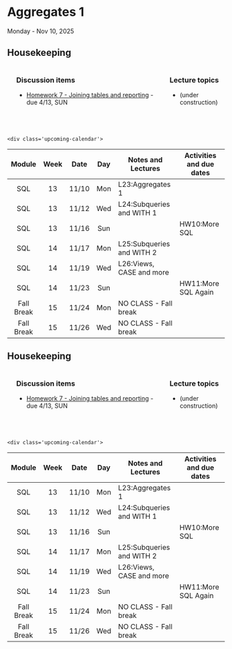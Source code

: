 # Aggregates 1

Monday - Nov 10, 2025

## Housekeeping

<div class="columns">

<div class="column" width="5%">

</div>

<div class="column" width="52%">

### Discussion items

- [Homework 7 - Joining tables and
  reporting](https://virginiacommonwealth.instructure.com/courses/113813/assignments/1072345) -
  due 4/13, SUN

</div>

<div class="column" width="43%">

### Lecture topics

- (under construction)

</div>

</div>

<div style="margin-top:25px">

 

</div>

<style></style>
    <div class='upcoming-calendar'>

|   Module   | Week | Date  | Day | Notes and Lectures        | Activities and due dates |
|:----------:|:----:|:-----:|:---:|---------------------------|--------------------------|
|    SQL     |  13  | 11/10 | Mon | L23:Aggregates 1          |                          |
|    SQL     |  13  | 11/12 | Wed | L24:Subqueries and WITH 1 |                          |
|    SQL     |  13  | 11/16 | Sun |                           | HW10:More SQL            |
|    SQL     |  14  | 11/17 | Mon | L25:Subqueries and WITH 2 |                          |
|    SQL     |  14  | 11/19 | Wed | L26:Views, CASE and more  |                          |
|    SQL     |  14  | 11/23 | Sun |                           | HW11:More SQL Again      |
| Fall Break |  15  | 11/24 | Mon | NO CLASS - Fall break     |                          |
| Fall Break |  15  | 11/26 | Wed | NO CLASS - Fall break     |                          |

</div>

<!-- lecture-block-begin -->

<!-- lecture-block-end -->

## Housekeeping

<div class="columns">

<div class="column" width="5%">

</div>

<div class="column" width="52%">

### Discussion items

- [Homework 7 - Joining tables and
  reporting](https://virginiacommonwealth.instructure.com/courses/113813/assignments/1072345) -
  due 4/13, SUN

</div>

<div class="column" width="43%">

### Lecture topics

- (under construction)

</div>

</div>

<div style="margin-top:25px">

 

</div>

<style></style>
    <div class='upcoming-calendar'>

|   Module   | Week | Date  | Day | Notes and Lectures        | Activities and due dates |
|:----------:|:----:|:-----:|:---:|---------------------------|--------------------------|
|    SQL     |  13  | 11/10 | Mon | L23:Aggregates 1          |                          |
|    SQL     |  13  | 11/12 | Wed | L24:Subqueries and WITH 1 |                          |
|    SQL     |  13  | 11/16 | Sun |                           | HW10:More SQL            |
|    SQL     |  14  | 11/17 | Mon | L25:Subqueries and WITH 2 |                          |
|    SQL     |  14  | 11/19 | Wed | L26:Views, CASE and more  |                          |
|    SQL     |  14  | 11/23 | Sun |                           | HW11:More SQL Again      |
| Fall Break |  15  | 11/24 | Mon | NO CLASS - Fall break     |                          |
| Fall Break |  15  | 11/26 | Wed | NO CLASS - Fall break     |                          |

</div>
